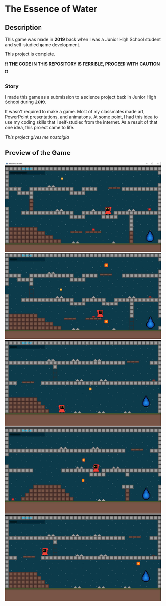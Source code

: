 # The Essence of Water

## Description

This game was made in **2019** back when I was a Junior High School student and self-studied game development.

This project is complete.

**❗❗ THE CODE IN THIS REPOSITORY IS TERRIBLE, PROCEED WITH CAUTION ❗❗**

### Story

I made this game as a submission to a science project back in Junior High School during **2019**.

It wasn't required to make a game. Most of my classmates made art, PowerPoint presentations, and animations. At some point, I had this idea to use my coding skills that I self-studied from the internet. As a result of that one idea, this project came to life.

_This project gives me nostalgia_

## Preview of the Game

![Preview 3](Preview/Preview_3.JPG)
![Preview 4](Preview/Preview_4.JPG)
![Preview 5](Preview/Preview_5.JPG)
![Preview 2](Preview/Preview_2.JPG)
![Preview 1](Preview/Preview_1.JPG)
